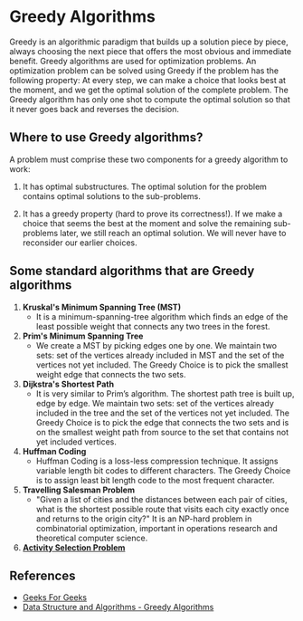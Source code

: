 # Greedy Algorithms

Greedy is an algorithmic paradigm that builds up a solution piece by piece, always choosing the next piece that offers the most obvious and immediate benefit. Greedy algorithms are used for optimization problems. An optimization problem can be solved using Greedy if the problem has the following property: At every step, we can make a choice that looks best at the moment, and we get the optimal solution of the complete problem. The Greedy algorithm has only one shot to compute the optimal solution so that it never goes back and reverses the decision.

## Where to use Greedy algorithms?

A problem must comprise these two components for a greedy algorithm to work:

1. It has optimal substructures. The optimal solution for the problem contains optimal solutions to the sub-problems.

2. It has a greedy property (hard to prove its correctness!). If we make a choice that seems the best at the moment and solve the remaining sub-problems later, we still reach an optimal solution. We will never have to reconsider our earlier choices.

## Some standard algorithms that are Greedy algorithms

1. **Kruskal's Minimum Spanning Tree (MST)**  
   - It is a minimum-spanning-tree algorithm which finds an edge of the least possible weight that connects any two trees in the forest.
2. **Prim's Minimum Spanning Tree**  
   - We create a MST by picking edges one by one. We maintain two sets: set of the vertices already included in MST and the set of the vertices not yet included. The Greedy Choice is to pick the smallest weight edge that connects the two sets.
3. **Dijkstra's Shortest Path**  
   - It is very similar to Prim’s algorithm. The shortest path tree is built up, edge by edge. We maintain two sets: set of the vertices already included in the tree and the set of the vertices not yet included. The Greedy Choice is to pick the edge that connects the two sets and is on the smallest weight path from source to the set that contains not yet included vertices.
4. **Huffman Coding**  
   - Huffman Coding is a loss-less compression technique. It assigns variable length bit codes to different characters. The Greedy Choice is to assign least bit length code to the most frequent character.
5. **Travelling Salesman Problem**  
   - "Given a list of cities and the distances between each pair of cities, what is the shortest possible route that visits each city exactly once and returns to the origin city?" It is an NP-hard problem in combinatorial optimization, important in operations research and theoretical computer science.
6. **[Activity Selection Problem](Activity%20Selection%20Problem)**

## References

- [Geeks For Geeks](geeksforgeeks.org)
- [Data Structure and Algorithms - Greedy Algorithms](https://www.tutorialspoint.com/data_structures_algorithms/greedy_algorithms.htm)
